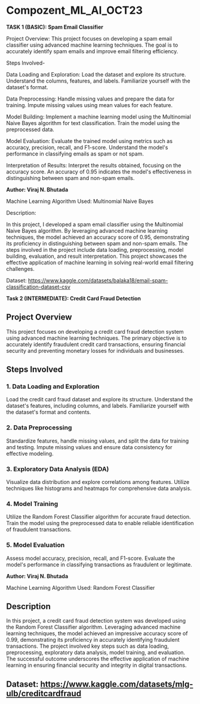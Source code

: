 # Compozent_ML_AI_OCT23

**TASK 1 (BASIC): Spam Email Classifier** 

Project Overview:
This project focuses on developing a spam email classifier using advanced machine learning techniques. The goal is to accurately identify spam emails and improve email filtering efficiency.

Steps Involved-

Data Loading and Exploration: Load the dataset and explore its structure. Understand the columns, features, and labels. Familiarize yourself with the dataset's format.

Data Preprocessing: Handle missing values and prepare the data for training. Impute missing values using mean values for each feature.

Model Building: Implement a machine learning model using the Multinomial Naive Bayes algorithm for text classification. Train the model using the preprocessed data.

Model Evaluation: Evaluate the trained model using metrics such as accuracy, precision, recall, and F1-score. Understand the model's performance in classifying emails as spam or not spam.

Interpretation of Results: Interpret the results obtained, focusing on the accuracy score. An accuracy of 0.95 indicates the model's effectiveness in distinguishing between spam and non-spam emails.

**Author: Viraj N. Bhutada**

Machine Learning Algorithm Used: Multinomial Naive Bayes

Description:

In this project, I developed a spam email classifier using the Multinomial Naive Bayes algorithm. By leveraging advanced machine learning techniques, the model achieved an accuracy score of 0.95, demonstrating its proficiency in distinguishing between spam and non-spam emails. The steps involved in the project include data loading, preprocessing, model building, evaluation, and result interpretation. This project showcases the effective application of machine learning in solving real-world email filtering challenges.

Dataset: https://www.kaggle.com/datasets/balaka18/email-spam-classification-dataset-csv







**Task 2 (INTERMEDIATE): Credit Card Fraud Detection**

## Project Overview

This project focuses on developing a credit card fraud detection system using advanced machine learning techniques. The primary objective is to accurately identify fraudulent credit card transactions, ensuring financial security and preventing monetary losses for individuals and businesses.

## Steps Involved

### 1. Data Loading and Exploration

Load the credit card fraud dataset and explore its structure. Understand the dataset's features, including columns, and labels. Familiarize yourself with the dataset's format and contents.

### 2. Data Preprocessing

Standardize features, handle missing values, and split the data for training and testing. Impute missing values and ensure data consistency for effective modeling.

### 3. Exploratory Data Analysis (EDA)

Visualize data distribution and explore correlations among features. Utilize techniques like histograms and heatmaps for comprehensive data analysis.

### 4. Model Training

Utilize the Random Forest Classifier algorithm for accurate fraud detection. Train the model using the preprocessed data to enable reliable identification of fraudulent transactions.

### 5. Model Evaluation

Assess model accuracy, precision, recall, and F1-score. Evaluate the model's performance in classifying transactions as fraudulent or legitimate.


**Author: Viraj N. Bhutada**

Machine Learning Algorithm Used: Random Forest Classifier

## Description

In this project, a credit card fraud detection system was developed using the Random Forest Classifier algorithm. Leveraging advanced machine learning techniques, the model achieved an impressive accuracy score of 0.99, demonstrating its proficiency in accurately identifying fraudulent transactions. The project involved key steps such as data loading, preprocessing, exploratory data analysis, model training, and evaluation. The successful outcome underscores the effective application of machine learning in ensuring financial security and integrity in digital transactions.

## Dataset: https://www.kaggle.com/datasets/mlg-ulb/creditcardfraud
